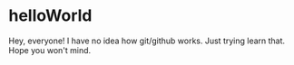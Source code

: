 # helloWorld
Hey, everyone! I have no idea how git/github works. Just trying learn that. Hope you won't mind.
